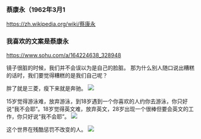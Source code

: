 ### 蔡康永（1962年3月1
https://zh.wikipedia.org/wiki/蔡康永

### 我喜欢的文案是蔡康永
https://www.sohu.com/a/164224638_328948

镜子很脏的时候，我们并不会误以为是自己的脸脏。
那为什么别人随口说出糟糕的话时，我们要觉得糟糕的是我们自己呢？

胖了就是三菱，瘦下来就是奔驰。
![](http://img.mp.itc.cn/upload/20170813/da451fda9ea243039474fbe5025f8347_th.jpg)

15岁觉得游泳难，放弃游泳，到18岁遇到一个你喜欢的人约你去游泳，你只好说“我不会耶”。18岁觉得英文难，放弃英文，28岁出现一个很棒但要会英文的工作，你只好说“我不会耶”。
![](http://img.mp.itc.cn/upload/20170813/31cf993b993a416f8696f3497ebf165d_th.jpg)

这个世界在残酷惩罚不改变的人。
![](http://img.mp.itc.cn/upload/20170813/c22ab4cb5d964b0785850ab9d0b768f6_th.jpg)
